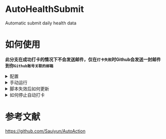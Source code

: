 # AutoHealthSubmit
Automatic submit daily health data
# 如何使用
**此分支在成功打卡的情况下不会发送邮件，仅在`打卡失败`时Github会发送一封邮件到你`Github账号关联的邮箱`**
<details>
<summary>配置</summary>

1. 点击右上角的`Fork`复制一份你的副本

**你要切换分支来使用no-mail模式**
![切换默认分支](https://github.com/Windmill-City/AutoHealthSubmit/blob/no-mail/Docs/切换默认分支.png)
2. 然后在`Settings->Secrets`里面添加你的账号密码

在 New Secret 的 Name 填下面`大写`的变量名称，不能变
- `USERID` -- 学号
- `USERPASS` -- 密码
![操作流程](https://github.com/Windmill-City/AutoHealthSubmit/blob/no-mail/Docs/操作流程.png)
3. **点`Action`，里面会提示你Action是`关闭(Disabled)`的，你要`Enable`它**
   ![开启Action](https://github.com/Windmill-City/AutoHealthSubmit/blob/no-mail/Docs/开启Action.png)
   ![开启Action2](https://github.com/Windmill-City/AutoHealthSubmit/blob/no-mail/Docs/开启Action2.png)
</details>

<details>
<summary>手动运行</summary>

**这个脚本每天6：00自动触发**

点击右上角的Star测试运行，运行一次之后要UnStar再Star才会再运行
![运行](https://github.com/Windmill-City/AutoHealthSubmit/blob/no-mail/Docs/运行.png)

点`Action`看运行状态
![运行状态](https://github.com/Windmill-City/AutoHealthSubmit/blob/no-mail/Docs/运行状态.png)
</details>

<details>
<summary>脚本失效后如何更新</summary>

1. 首先点击`compare`
![比较](https://github.com/Windmill-City/AutoHealthSubmit/blob/no-mail/Docs/比较.png)
2. 然后选择仓库和分支，左边是你的右边是我的
![选择分支](https://github.com/Windmill-City/AutoHealthSubmit/blob/no-mail/Docs/选择分支.png)
**如果你切换了默认分支为`no-mail`，你要在左右两边都选`no-mail`**
3. 点`Create pull request`两次
![创建pr](https://github.com/Windmill-City/AutoHealthSubmit/blob/no-mail/Docs/创建pr.png)
![创建pr2](https://github.com/Windmill-City/AutoHealthSubmit/blob/no-mail/Docs/创建pr2.png)
4. 点`Merge pull request`
![merge](https://github.com/Windmill-City/AutoHealthSubmit/blob/no-mail/Docs/merge.png)
</details>

<details>
<summary>如何停止自动打卡</summary>

在`Settings->Action`里面选择`Disable Action`
![停止打卡](https://github.com/Windmill-City/AutoHealthSubmit/blob/no-mail/Docs/停止打卡.png)
</details>

# 参考文献
https://github.com/Saujyun/AutoAction
